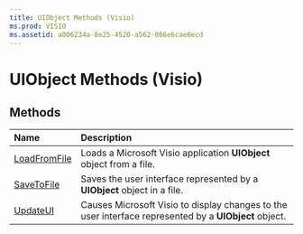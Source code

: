 ```yaml
---
title: UIObject Methods (Visio)
ms.prod: VISIO
ms.assetid: a006234a-8e25-4520-a562-066e6cae0ecd
---
```



# UIObject Methods (Visio)

## Methods



|**Name**|**Description**|
|:-----|:-----|
|[LoadFromFile](uiobject-loadfromfile-method-visio.md)|Loads a Microsoft Visio application  **UIObject** object from a file.|
|[SaveToFile](uiobject-savetofile-method-visio.md)|Saves the user interface represented by a  **UIObject** object in a file.|
|[UpdateUI](uiobject-updateui-method-visio.md)|Causes Microsoft Visio to display changes to the user interface represented by a  **UIObject** object.|

